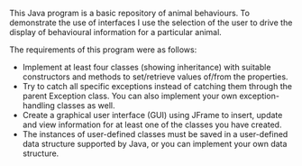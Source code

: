This Java program is a basic repository of animal behaviours. 
To demonstrate the use of interfaces I use the selection of the user to drive the display of behavioural information for a particular animal.

The requirements of this program were as follows:

- Implement at least four classes (showing inheritance) with suitable constructors and methods to set/retrieve values of/from the properties.
- Try to catch all specific exceptions instead of catching them through the parent Exception class. You can also implement your own exception-handling classes as well.
- Create a graphical user interface (GUI) using JFrame to insert, update and view information for at least one of the classes you have created.
- The instances of user-defined classes must be saved in a user-defined data structure supported by Java, or you can implement your own data structure.
